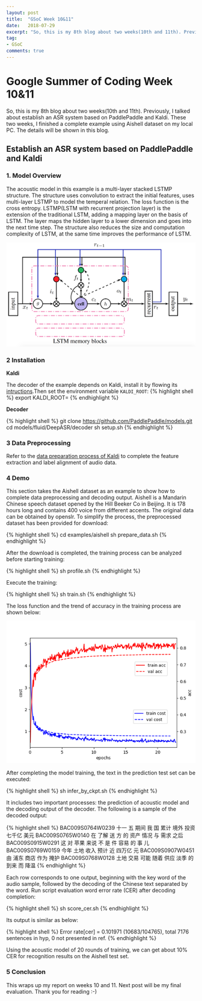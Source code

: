```yaml
---
layout: post
title:  "GSoC Week 10&11"
date:   2018-07-29
excerpt: "So, this is my 8th blog about two weeks(10th and 11th). Previously, I talked about establish an ASR system based on PaddlePaddle and Kaldi. These two weeks, I finished a complete example using Aishell dataset on my local PC."
tag:
- GSoC
comments: true
---
```


# Google Summer of Coding Week 10&11

So, this is my 8th blog about two weeks(10th and 11th). Previously, I talked about establish an ASR system based on PaddlePaddle and Kaldi. These two weeks, I finished a complete example using Aishell dataset on my local PC. The details will be shown in this blog.


## Establish an ASR system based on PaddlePaddle and Kaldi

### 1. Model Overview

The acoustic model in this example is a multi-layer stacked LSTMP structure. The structure uses convolution to extract the initial features, uses multi-layer LSTMP to model the temperal relation. The loss function is the cross entropy. LSTMP(LSTM with recurrent projection layer) is the extension of the traditional LSTM, adding a mapping layer on the basis of LSTM. The layer maps the hidden layer to a lower dimension and goes into the next time step. The structure also reduces the size and computation complexity of LSTM, at the same time improves the performance of LSTM.

![Fig.1 Structure Diagram of LSTMP](https://github.com/CynthiaSuwi/cynthiasuwi.github.io/blob/master/_posts/img/lstmp.png?raw=true)


### 2 Installation

**Kaldi**

The decoder of the example depends on Kaldi, install it by flowing its [intructions](https://github.com/kaldi-asr/kaldi).Then set the environment variable `KALDI_ROOT`:
{% highlight shell %}
export KALDI_ROOT=<Installation path of kaldi>
{% endhighlight %}

**Decoder**

{% highlight shell %}
git clone https://github.com/PaddlePaddle/models.git
cd models/fluid/DeepASR/decoder
sh setup.sh
{% endhighlight %}

### 3 Data Preprocessing
Refer to the [data preparation process of Kaldi](http://kaldi-asr.org/doc/data_prep.html) to complete the feature extraction and label alignment of audio data.

### 4 Demo
This section takes the Aishell dataset as an example to show how to complete data preprocessing and decoding output. Aishell is a Mandarin Chinese speech dataset opened by the Hill Beeker Co in Beijing. It is 178 hours long and contains 400 voice from different accents. The original data can be obtained by openslr. To simplify the process, the preprocessed dataset has been provided for download:

{% highlight shell %}
cd examples/aishell
sh prepare_data.sh
{% endhighlight %}

After the download is completed, the training process can be analyzed before starting training:

{% highlight shell %}
sh profile.sh
{% endhighlight %}

Execute the training:

{% highlight shell %}
sh train.sh
{% endhighlight %}

The loss function and the trend of accuracy in the training process are shown below:


![Fig.2 Learning curve for training acoustic model on Aishell](https://github.com/CynthiaSuwi/cynthiasuwi.github.io/blob/master/_posts/img/learning_curve.png?raw=true)

After completing the model training, the text in the prediction test set can be executed:

{% highlight shell %}
sh infer_by_ckpt.sh
{% endhighlight %}

It includes two important processes: the prediction of acoustic model and the decoding output of the decoder. The following is a sample of the decoded output:

{% highlight shell %}
BAC009S0764W0239 十一 五 期间 我 国 累计 境外 投资 七千亿 美元
BAC009S0765W0140 在 了解 送 方 的 资产 情况 与 需求 之后
BAC009S0915W0291 这 对 苹果 来说 不 是 件 容易 的 事 儿
BAC009S0769W0159 今年 土地 收入 预计 近 四万亿 元
BAC009S0907W0451 由 浦东 商店 作为 掩护
BAC009S0768W0128 土地 交易 可能 随着 供应 淡季 的 到来 而 降温
{% endhighlight %}

Each row corresponds to one output, beginning with the key word of the audio sample, followed by the decoding of the Chinese text separated by the word. Run script evaluation word error rate (CER) after decoding completion:

{% highlight shell %}
sh score_cer.sh
{% endhighlight %}

Its output is similar as below:

{% highlight shell %}
Error rate[cer] = 0.101971 (10683/104765),
total 7176 sentences in hyp, 0 not presented in ref.
{% endhighlight %}

Using the acoustic model of 20 rounds of training, we can get about 10% CER for recognition results on the Aishell test set.

### 5 Conclusion

This wraps up my report on weeks 10 and 11. Next post will be my final evaluation. Thank you for reading :-)
